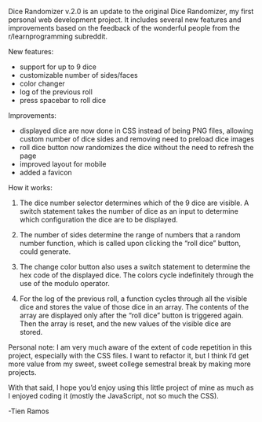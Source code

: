 Dice Randomizer v.2.0 is an update to the original Dice Randomizer, my first personal web development project. It includes several new features and improvements based on the feedback of the wonderful people from the r/learnprogramming subreddit. 

New features:
- support for up to 9 dice
- customizable number of sides/faces
- color changer
- log of the previous roll
- press spacebar to roll dice

Improvements: 
- displayed dice are now done in CSS instead of being PNG files, allowing custom number of dice sides and removing need to preload dice images
- roll dice button now randomizes the dice without the need to refresh the page
- improved layout for mobile
- added a favicon

How it works:
 
1. The dice number selector determines which of the 9 dice are visible. A switch statement takes the number of dice as an input to determine which configuration the dice are to be displayed. 

2. The number of sides determine the range of numbers that a random number function, which is called upon clicking the “roll dice” button, could generate. 

3. The change color button also uses a switch statement to determine the hex code of the displayed dice. The colors cycle indefinitely through the use of the modulo operator.

4. For the log of the previous roll, a function cycles through all the visible dice and stores the value of those dice in an array. The contents of the array are displayed only after the “roll dice” button is triggered again. Then the array is reset, and the new values of the visible dice are stored.

Personal note:
I am very much aware of the extent of code repetition in this project, especially with the CSS files. I want to refactor it, but I think I’d get more value from my sweet, sweet college semestral break by making more projects. 

With that said, I hope you’d enjoy using this little project of mine as much as I enjoyed coding it (mostly the JavaScript, not so much the CSS).

-Tien Ramos

